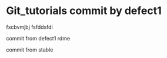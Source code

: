 # Git_tutorials commit by defect1
fxcbvmjbj
fsfddsfdi

commit from defect1 rdme

commit from stable

